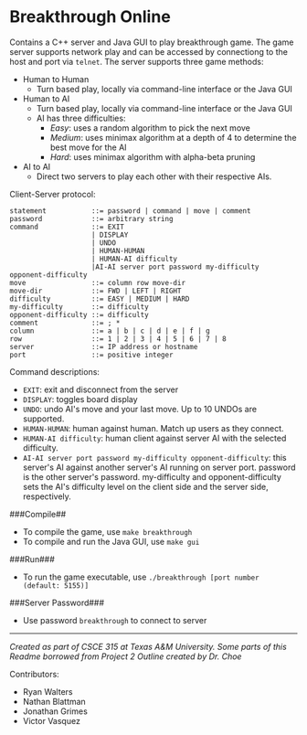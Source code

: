 # Breakthrough Online

Contains a C++ server and Java GUI to play breakthrough game. The game server supports network play and can be accessed by connectiong to the host and port via `telnet`. The server supports three game methods:
* Human to Human
  * Turn based play, locally via command-line interface or the Java GUI
* Human to AI
  * Turn based play, locally via command-line interface or the Java GUI
  * AI has three difficulties:
    * *Easy*: uses a random algorithm to pick the next move
    * *Medium*: uses minimax algorithm at a depth of 4 to determine the best move for the AI
    * *Hard*: uses minimax algorithm with alpha-beta pruning
* AI to AI
  * Direct two servers to play each other with their respective AIs.

Client-Server protocol:
```
statement           ::= password | command | move | comment
password            ::= arbitrary string
command             ::= EXIT 
                    | DISPLAY 
                    | UNDO 
                    | HUMAN-HUMAN
                    | HUMAN-AI difficulty
                    |AI-AI server port password my-difficulty opponent-difficulty
move                ::= column row move-dir
move-dir            ::= FWD | LEFT | RIGHT
difficulty          ::= EASY | MEDIUM | HARD
my-difficulty       ::= difficulty
opponent-difficulty	::= difficulty
comment	            ::= ; *
column	            ::= a | b | c | d | e | f | g
row                 ::= 1 | 2 | 3 | 4 | 5 | 6 | 7 | 8
server              ::= IP address or hostname
port                ::= positive integer
```

Command descriptions:
* `EXIT`: exit and disconnect from the server
* `DISPLAY`: toggles board display
* `UNDO`: undo AI's move and your last move. Up to 10 UNDOs are supported.
* `HUMAN-HUMAN`: human against human. Match up users as they connect.
* `HUMAN-AI difficulty`: human client against server AI with the selected difficulty.
* `AI-AI server port password my-difficulty opponent-difficulty`: this server's AI against another server's AI running on server port. password is the other server's password. my-difficulty and opponent-difficulty sets the AI's difficulty level on the client side and the server side, respectively.

###Compile##

* To compile the game, use `make breakthrough`
* To compile and run the Java GUI, use `make gui`

###Run###

* To run the game executable, use `./breakthrough [port number (default: 5155)]`

###Server Password###
* Use password `breakthrough` to connect to server

***
_Created as part of CSCE 315 at Texas A&M University. Some parts of this Readme borrowed from Project 2 Outline created by Dr. Choe_

Contributors:
* Ryan Walters
* Nathan Blattman
* Jonathan Grimes
* Victor Vasquez
